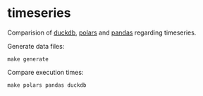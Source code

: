 # timeseries

Comparision of [duckdb](https://duckdb.org/), [polars](https://pola.rs/) and [pandas](https://pandas.pydata.org/) regarding timeseries.

Generate data files:

```
make generate
```

Compare execution times:

```
make polars pandas duckdb
```